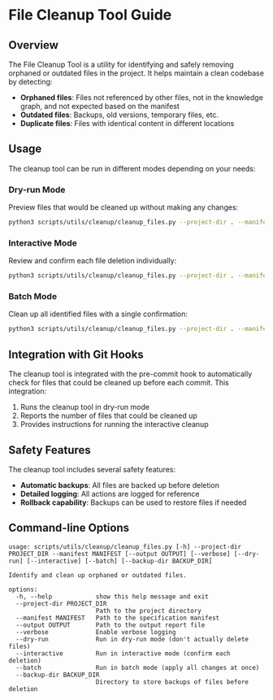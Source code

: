 # File Cleanup Tool Guide

## Overview

The File Cleanup Tool is a utility for identifying and safely removing orphaned or outdated files in the project. It helps maintain a clean codebase by detecting:

- **Orphaned files**: Files not referenced by other files, not in the knowledge graph, and not expected based on the manifest
- **Outdated files**: Backups, old versions, temporary files, etc.
- **Duplicate files**: Files with identical content in different locations

## Usage

The cleanup tool can be run in different modes depending on your needs:

### Dry-run Mode

Preview files that would be cleaned up without making any changes:

```bash
python3 scripts/utils/cleanup/cleanup_files.py --project-dir . --manifest config/specifications/specification-manifest.json --dry-run
```

### Interactive Mode

Review and confirm each file deletion individually:

```bash
python3 scripts/utils/cleanup/cleanup_files.py --project-dir . --manifest config/specifications/specification-manifest.json --interactive
```

### Batch Mode

Clean up all identified files with a single confirmation:

```bash
python3 scripts/utils/cleanup/cleanup_files.py --project-dir . --manifest config/specifications/specification-manifest.json --batch
```

## Integration with Git Hooks

The cleanup tool is integrated with the pre-commit hook to automatically check for files that could be cleaned up before each commit. This integration:

1. Runs the cleanup tool in dry-run mode
2. Reports the number of files that could be cleaned up
3. Provides instructions for running the interactive cleanup

## Safety Features

The cleanup tool includes several safety features:

- **Automatic backups**: All files are backed up before deletion
- **Detailed logging**: All actions are logged for reference
- **Rollback capability**: Backups can be used to restore files if needed

## Command-line Options

```
usage: scripts/utils/cleanup/cleanup_files.py [-h] --project-dir PROJECT_DIR --manifest MANIFEST [--output OUTPUT] [--verbose] [--dry-run] [--interactive] [--batch] [--backup-dir BACKUP_DIR]

Identify and clean up orphaned or outdated files.

options:
  -h, --help            show this help message and exit
  --project-dir PROJECT_DIR
                        Path to the project directory
  --manifest MANIFEST   Path to the specification manifest
  --output OUTPUT       Path to the output report file
  --verbose             Enable verbose logging
  --dry-run             Run in dry-run mode (don't actually delete files)
  --interactive         Run in interactive mode (confirm each deletion)
  --batch               Run in batch mode (apply all changes at once)
  --backup-dir BACKUP_DIR
                        Directory to store backups of files before deletion